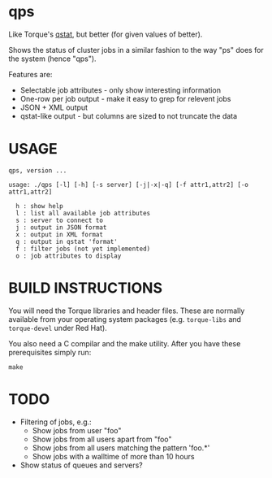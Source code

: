 qps
===
Like Torque's [qstat](http://docs.adaptivecomputing.com/torque/4-2-6/help.htm#topics/commands/qstat.htm), but better (for given values of better).

Shows the status of cluster jobs in a similar fashion to the way "ps" does for
the system (hence "qps").

Features are:
* Selectable job attributes - only show interesting information
* One-row per job output - make it easy to grep for relevent jobs
* JSON + XML output
* qstat-like output - but columns are sized to not truncate the data

USAGE
=====

    qps, version ...
     
    usage: ./qps [-l] [-h] [-s server] [-j|-x|-q] [-f attr1,attr2] [-o attr1,attr2]
    
      h : show help
      l : list all available job attributes
      s : server to connect to
      j : output in JSON format
      x : output in XML format
      q : output in qstat 'format'
      f : filter jobs (not yet implemented)
      o : job attributes to display

BUILD INSTRUCTIONS
==================

You will need the Torque libraries and header files. These are normally
available from your operating system packages (e.g. `torque-libs` and
`torque-devel` under Red Hat).

You also need a C compilar and the make utility. After you have these
prerequisites simply run:

    make

TODO
====

* Filtering of jobs, e.g.:
  * Show jobs from user "foo"
  * Show jobs from all users apart from "foo"
  * Show jobs from all users matching the pattern 'foo.*'
  * Show jobs with a walltime of more than 10 hours
* Show status of queues and servers?
